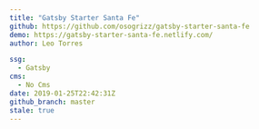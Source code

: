 ```yaml
---
title: "Gatsby Starter Santa Fe"
github: https://github.com/osogrizz/gatsby-starter-santa-fe
demo: https://gatsby-starter-santa-fe.netlify.com/
author: Leo Torres

ssg:
  - Gatsby
cms:
  - No Cms
date: 2019-01-25T22:42:31Z
github_branch: master
stale: true
---
```

